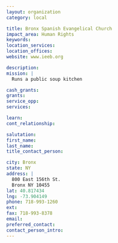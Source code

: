 ```yaml
---
layout: organization
category: local

title: Bronx Spanish Evangelical Church
impact_area: Human Rights
keywords: 
location_services: 
location_offices: 
website: www.ieeb.org

description: 
mission: |
  Runs a public soup kitchen

cash_grants: 
grants: 
service_opp: 
services: 

learn: 
cont_relationship: 

salutation: 
first_name: 
last_name: 
title_contact_person: 

city: Bronx
state: NY
address: |
  800 East 156th St.  
  Bronx NY 10455
lat: 40.817434
lng: -73.904149
phone: 718-993-1260
ext: 
fax: 718-993-8378
email: 
preferred_contact: 
contact_person_intro: 
---
```


